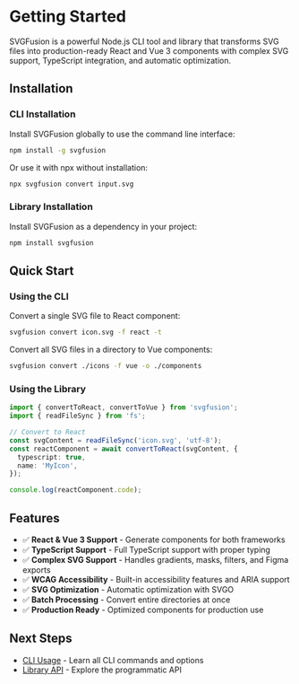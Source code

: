 # Getting Started

SVGFusion is a powerful Node.js CLI tool and library that transforms SVG files into production-ready React and Vue 3 components with complex SVG support, TypeScript integration, and automatic optimization.

## Installation

### CLI Installation

Install SVGFusion globally to use the command line interface:

```bash
npm install -g svgfusion
```

Or use it with npx without installation:

```bash
npx svgfusion convert input.svg
```

### Library Installation

Install SVGFusion as a dependency in your project:

```bash
npm install svgfusion
```

## Quick Start

### Using the CLI

Convert a single SVG file to React component:

```bash
svgfusion convert icon.svg -f react -t
```

Convert all SVG files in a directory to Vue components:

```bash
svgfusion convert ./icons -f vue -o ./components
```

### Using the Library

```typescript
import { convertToReact, convertToVue } from 'svgfusion';
import { readFileSync } from 'fs';

// Convert to React
const svgContent = readFileSync('icon.svg', 'utf-8');
const reactComponent = await convertToReact(svgContent, {
  typescript: true,
  name: 'MyIcon',
});

console.log(reactComponent.code);
```

## Features

- ✅ **React & Vue 3 Support** - Generate components for both frameworks
- ✅ **TypeScript Support** - Full TypeScript support with proper typing
- ✅ **Complex SVG Support** - Handles gradients, masks, filters, and Figma exports
- ✅ **WCAG Accessibility** - Built-in accessibility features and ARIA support
- ✅ **SVG Optimization** - Automatic optimization with SVGO
- ✅ **Batch Processing** - Convert entire directories at once
- ✅ **Production Ready** - Optimized components for production use

## Next Steps

- [CLI Usage](./cli-usage) - Learn all CLI commands and options
- [Library API](./api-reference) - Explore the programmatic API
